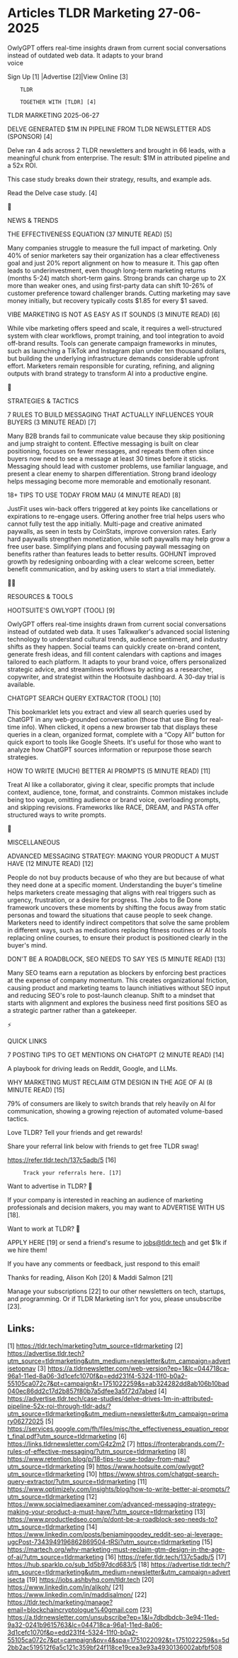# Articles TLDR Marketing 27-06-2025

OwlyGPT offers real-time insights drawn from current social
conversations instead of outdated web data. It adapts to your brand
voice ‌ ‌ ‌ ‌ ‌ ‌ ‌ ‌ ‌ ‌ ‌ ‌ ‌ ‌ ‌ ‌ ‌ ‌ ‌ ‌ ‌ ‌ ‌ ‌ ‌ ‌  ‌ ‌ ‌ ‌ ‌ ‌ ‌ ‌ ‌ ‌ ‌ ‌ ‌ ‌ ‌ ‌ ‌ ‌ ‌ ‌ ‌ ‌ ‌ ‌ ‌ ‌ 


 Sign Up [1] |Advertise [2]|View Online [3] 

		TLDR 

		TOGETHER WITH [TLDR] [4]

TLDR MARKETING 2025-06-27

 DELVE GENERATED $1M IN PIPELINE FROM TLDR NEWSLETTER ADS (SPONSOR)
[4] 

 Delve ran 4 ads across 2 TLDR newsletters and brought in 66 leads,
with a meaningful chunk from enterprise. The result: $1M in attributed
pipeline and a 52x ROI.

This case study breaks down their strategy, results, and example ads.

Read the Delve case study. [4]

📱 

NEWS & TRENDS

 THE EFFECTIVENESS EQUATION (37 MINUTE READ) [5] 

 Many companies struggle to measure the full impact of marketing. Only
40% of senior marketers say their organization has a clear
effectiveness goal and just 20% report alignment on how to measure it.
This gap often leads to underinvestment, even though long-term
marketing returns (months 5-24) match short-term gains. Strong brands
can charge up to 2X more than weaker ones, and using first-party data
can shift 10-26% of customer preference toward challenger brands.
Cutting marketing may save money initially, but recovery typically
costs $1.85 for every $1 saved. 

 VIBE MARKETING IS NOT AS EASY AS IT SOUNDS (3 MINUTE READ) [6] 

 While vibe marketing offers speed and scale, it requires a
well-structured system with clear workflows, prompt training, and tool
integration to avoid off-brand results. Tools can generate campaign
frameworks in minutes, such as launching a TikTok and Instagram plan
under ten thousand dollars, but building the underlying infrastructure
demands considerable upfront effort. Marketers remain responsible for
curating, refining, and aligning outputs with brand strategy to
transform AI into a productive engine. 

🚀 

STRATEGIES & TACTICS

 7 RULES TO BUILD MESSAGING THAT ACTUALLY INFLUENCES YOUR BUYERS (3
MINUTE READ) [7] 

 Many B2B brands fail to communicate value because they skip
positioning and jump straight to content. Effective messaging is built
on clear positioning, focuses on fewer messages, and repeats them
often since buyers now need to see a message at least 30 times before
it sticks. Messaging should lead with customer problems, use familiar
language, and present a clear enemy to sharpen differentiation. Strong
brand ideology helps messaging become more memorable and emotionally
resonant. 

 18+ TIPS TO USE TODAY FROM MAU (4 MINUTE READ) [8] 

 JustFit uses win-back offers triggered at key points like
cancellations or expirations to re-engage users. Offering another free
trial helps users who cannot fully test the app initially. Multi-page
and creative animated paywalls, as seen in tests by CoinStats, improve
conversion rates. Early hard paywalls strengthen monetization, while
soft paywalls may help grow a free user base. Simplifying plans and
focusing paywall messaging on benefits rather than features leads to
better results. GOHUNT improved growth by redesigning onboarding with
a clear welcome screen, better benefit communication, and by asking
users to start a trial immediately. 

🧑‍💻 

RESOURCES & TOOLS

 HOOTSUITE'S OWLYGPT (TOOL) [9] 

 OwlyGPT offers real-time insights drawn from current social
conversations instead of outdated web data. It uses Talkwalker's
advanced social listening technology to understand cultural trends,
audience sentiment, and industry shifts as they happen. Social teams
can quickly create on-brand content, generate fresh ideas, and fill
content calendars with captions and images tailored to each platform.
It adapts to your brand voice, offers personalized strategic advice,
and streamlines workflows by acting as a researcher, copywriter, and
strategist within the Hootsuite dashboard. A 30-day trial is
available. 

 CHATGPT SEARCH QUERY EXTRACTOR (TOOL) [10] 

 This bookmarklet lets you extract and view all search queries used by
ChatGPT in any web-grounded conversation (those that use Bing for
real-time info). When clicked, it opens a new browser tab that
displays these queries in a clean, organized format, complete with a
“Copy All” button for quick export to tools like Google Sheets.
It's useful for those who want to analyze how ChatGPT sources
information or repurpose those search strategies. 

 HOW TO WRITE (MUCH) BETTER AI PROMPTS (5 MINUTE READ) [11] 

 Treat AI like a collaborator, giving it clear, specific prompts that
include context, audience, tone, format, and constraints. Common
mistakes include being too vague, omitting audience or brand voice,
overloading prompts, and skipping revisions. Frameworks like RACE,
DREAM, and PASTA offer structured ways to write prompts. 

🎁 

MISCELLANEOUS

 ADVANCED MESSAGING STRATEGY: MAKING YOUR PRODUCT A MUST HAVE (12
MINUTE READ) [12] 

 People do not buy products because of who they are but because of
what they need done at a specific moment. Understanding the buyer's
timeline helps marketers create messaging that aligns with real
triggers such as urgency, frustration, or a desire for progress. The
Jobs to Be Done framework uncovers these moments by shifting the focus
away from static personas and toward the situations that cause people
to seek change. Marketers need to identify indirect competitors that
solve the same problem in different ways, such as medications
replacing fitness routines or AI tools replacing online courses, to
ensure their product is positioned clearly in the buyer's mind. 

 DON'T BE A ROADBLOCK, SEO NEEDS TO SAY YES (5 MINUTE READ) [13] 

 Many SEO teams earn a reputation as blockers by enforcing best
practices at the expense of company momentum. This creates
organizational friction, causing product and marketing teams to launch
initiatives without SEO input and reducing SEO's role to post-launch
cleanup. Shift to a mindset that starts with alignment and explores
the business need first positions SEO as a strategic partner rather
than a gatekeeper. 

⚡ 

QUICK LINKS

 7 POSTING TIPS TO GET MENTIONS ON CHATGPT (2 MINUTE READ) [14] 

 A playbook for driving leads on Reddit, Google, and LLMs. 

 WHY MARKETING MUST RECLAIM GTM DESIGN IN THE AGE OF AI (8 MINUTE
READ) [15] 

 79% of consumers are likely to switch brands that rely heavily on AI
for communication, showing a growing rejection of automated
volume-based tactics. 

Love TLDR? Tell your friends and get rewards!

 Share your referral link below with friends to get free TLDR swag! 

 https://refer.tldr.tech/137c5adb/5 [16] 

		 Track your referrals here. [17] 

Want to advertise in TLDR? 📰

 If your company is interested in reaching an audience of marketing
professionals and decision makers, you may want to ADVERTISE WITH US
[18]. 

Want to work at TLDR? 💼

 APPLY HERE [19] or send a friend's resume to jobs@tldr.tech and get
$1k if we hire them! 

 If you have any comments or feedback, just respond to this email! 

Thanks for reading, 
Alison Koh [20] & Maddi Salmon [21] 

 Manage your subscriptions [22] to our other newsletters on tech,
startups, and programming. Or if TLDR Marketing isn't for you, please
unsubscribe [23]. 

 

Links:
------
[1] https://tldr.tech/marketing?utm_source=tldrmarketing
[2] https://advertise.tldr.tech?utm_source=tldrmarketing&utm_medium=newsletter&utm_campaign=advertisetopnav
[3] https://a.tldrnewsletter.com/web-version?ep=1&lc=044718ca-96a1-11ed-8a06-3d1cefc1070f&p=edd231f4-5324-11f0-b0a2-55105ca072c7&pt=campaign&t=1751022259&s=ab324282dd8ab106b10bad040ec86dd2c17d2b857f80b7a5dfee3a5f72d7abed
[4] https://advertise.tldr.tech/case-studies/delve-drives-1m-in-attributed-pipeline-52x-roi-through-tldr-ads/?utm_source=tldrmarketing&utm_medium=newsletter&utm_campaign=primary06272025
[5] https://services.google.com/fh/files/misc/the_effectiveness_equation_report_final.pdf?utm_source=tldrmarketing
[6] https://links.tldrnewsletter.com/G4z2m2
[7] https://fronterabrands.com/7-rules-of-effective-messaging/?utm_source=tldrmarketing
[8] https://www.retention.blog/p/18-tips-to-use-today-from-mau?utm_source=tldrmarketing
[9] https://www.hootsuite.com/owlygpt?utm_source=tldrmarketing
[10] https://www.shtros.com/chatgpt-search-query-extractor/?utm_source=tldrmarketing
[11] https://www.optimizely.com/insights/blog/how-to-write-better-ai-prompts/?utm_source=tldrmarketing
[12] https://www.socialmediaexaminer.com/advanced-messaging-strategy-making-your-product-a-must-have/?utm_source=tldrmarketing
[13] https://www.productledseo.com/p/dont-be-a-roadblock-seo-needs-to?utm_source=tldrmarketing
[14] https://www.linkedin.com/posts/benjamingoodey_reddit-seo-ai-leverage-ugcPost-7343949196862869504-tRSi?utm_source=tldrmarketing
[15] https://martech.org/why-marketing-must-reclaim-gtm-design-in-the-age-of-ai/?utm_source=tldrmarketing
[16] https://refer.tldr.tech/137c5adb/5
[17] https://hub.sparklp.co/sub_1d5b97dcd683/5
[18] https://advertise.tldr.tech/?utm_source=tldrmarketing&utm_medium=newsletter&utm_campaign=advertisecta
[19] https://jobs.ashbyhq.com/tldr.tech
[20] https://www.linkedin.com/in/alikoh/
[21] https://www.linkedin.com/in/maddisalmon/
[22] https://tldr.tech/marketing/manage?email=blockchaincryptologue%40gmail.com
[23] https://a.tldrnewsletter.com/unsubscribe?ep=1&l=7dbdbdcb-3e94-11ed-9a32-0241b9615763&lc=044718ca-96a1-11ed-8a06-3d1cefc1070f&p=edd231f4-5324-11f0-b0a2-55105ca072c7&pt=campaign&pv=4&spa=1751022092&t=1751022259&s=5d2bb2ac519512f6a5c121c359bf24f118ce19cea3e93a4930136002abfbf508